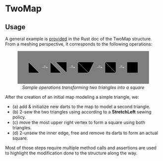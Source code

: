 # TwoMap

## Usage

A general example is [provided](../honeycomb_core/twomap/struct.TwoMap.html#example) in
the Rust doc of the TwoMap structure. From a meshing perspective, it corresponds to the
following operations:

<figure style="text-align:center">
    <img src="../images/CMap2Example.svg" alt="TwoMapExample" />
    <figcaption><i>Sample operations transforming two triangles into a square</i></figcaption>
</figure>

After the creation of an initial map modeling a simple triangle, we:

- (a) add & initialize new darts to the map to model a second triangle.
- (b) 2-sew the two triangles using according to a  **StretchLeft** sewing policy.
- (c) move the most upper right vertex to form a square using both triangles.
- (d) 2-unsew the inner edge, free and remove its darts to form an actual square.

Most of those steps require multiple method calls and assertions are used to highlight
the modification done to the structure along the way.